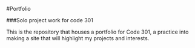 #Portfolio

###Solo project work for code 301

This is the repository that houses a portfolio for Code 301, a practice into making a site that will highlight my projects and interests.
